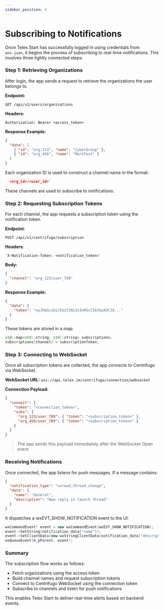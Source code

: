 ```yaml
---
sidebar_position: 4
---
```


# Subscribing to Notifications

Once Telex Start has successfully logged in using credentials from `env.json`, it begins the process of subscribing to real-time notifications. This involves three tightly connected steps:

### Step 1: Retrieving Organizations

After login, the app sends a request to retrieve the organizations the user belongs to.

**Endpoint:**  

`GET /api/v1/users/organisations`

**Headers:**  
```http
Authorization: Bearer <access_token>
```

**Response Example:**
```json
{
  "data": [
    { "id": "org_123", "name": "CyberGroup" },
    { "id": "org_456", "name": "MarkTest" }
  ]
}

```

Each organization ID is used to construct a channel name in the format:

```json
 `<org_id>/<user_id>`
```


These channels are used to subscribe to notifications.

### Step 2: Requesting Subscription Tokens
For each channel, the app requests a subscription token using the notification token.

**Endpoint**:

`POST /api/v1/centrifugo/subscription`

**Headers**:
```http
`X-Notification-Token: <notification_token>`
```
**Body:**

```json
{
  "channel": "org_123/user_789"
}
```


**Response Example:**

```json
{
  "data": {
    "token": "eyJhbGciOiJIUzI1NiIsInR5cCI6IkpXVCJ9..."
  }
}
```

These tokens are stored in a map:
```Cpp
std::map<std::string, std::string> subscriptions;
subscriptions[channel] = subscriptionToken;
```

### Step 3: Connecting to WebSocket
Once all subscription tokens are collected, the app connects to Centrifugo via WebSocket.

**WebSocket URL:**
`wss://api.telex.im/centrifugo/connection/websocket`

**Connection Payload:**
```json
{
  "connect": {
    "token": "<connection_token>",
    "subs": {
      "org_123/user_789": { "token": "<subscription_token>" },
      "org_456/user_789": { "token": "<subscription_token>" }
    }
  }
}
```

> The app sends this payload immediately after the WebSocket Open event.

### Receiving Notifications
Once connected, the app listens for push messages. If a message contains:
```json
{
  "notification_type": "unread_thread_change",
  "data": {
    "name": "General",
    "description": "New reply in launch thread"
  }
}
```

It dispatches a wxEVT_SHOW_NOTIFICATION event to the UI:
```Cpp
wxCommandEvent* event = new wxCommandEvent(wxEVT_SHOW_NOTIFICATION);
event->SetString(notification_data["name"]);
event->SetClientData(new wxStringClientData(notification_data["description"]));
wxQueueEvent(m_pParent, event);
```

### Summary
The subscription flow works as follows:
- Fetch organizations using the access token
- Build channel names and request subscription tokens
- Connect to Centrifugo WebSocket using the connection token
- Subscribe to channels and listen for push notifications

This enables Telex Start to deliver real-time alerts based on backend events.





